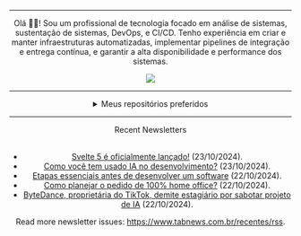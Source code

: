 <div align="center">
<hr>
<p>Olá 👋🏾! Sou um profissional de tecnologia focado em análise de sistemas, sustentação de sistemas, DevOps, e CI/CD. Tenho experiência em criar e manter infraestruturas automatizadas, implementar pipelines de integração e entrega contínua, e garantir a alta disponibilidade e performance dos sistemas.</p>
  <img src="https://media.giphy.com/media/yAGIvCiwPJn5C/giphy.gif">
<hr>
  <details>
  <summary>Meus repositórios preferidos</summary>
  <br />
  Alguns dos meus melhores repositórios:
  <br />
<br />
  <ul><li><a href=https://github.com/KubeNerd/aluratube target="_blank" rel="noopener noreferrer">KubeNerd/aluratube</a> (<b>0</b> ✨ and <b>0</b> 🍴): Aluratube - Desenvolvido durante a imersão React da Alura no final de 2022</li><li><a href=https://github.com/KubeNerd/nlw-ia target="_blank" rel="noopener noreferrer">KubeNerd/nlw-ia</a> (<b>0</b> ✨ and <b>0</b> 🍴): Projeto desenvolvido durante a NLW IA - Usando a API da OPENAI</li><li><a href=https://github.com/KubeNerd/nlw-journey-ia target="_blank" rel="noopener noreferrer">KubeNerd/nlw-journey-ia</a> (<b>0</b> ✨ and <b>0</b> 🍴): NLW IA - Agent de viagens usando python + langchain + GPT</li>
<li>More coming soon :).</li>
</ul>
  </details>
  <hr/>
    <summary>Recent Newsletters</summary>
  <br />
  <ul>
    <li><a href=https://www.tabnews.com.br/gabrielcursino/svelte-5-e-oficialmente-lancado target="_blank" rel="noopener noreferrer">Svelte 5 é oficialmente lançado!</a> (23/10/2024).</li><li><a href=https://www.tabnews.com.br/vlira/como-voce-tem-usado-ia-no-desenvolvimento target="_blank" rel="noopener noreferrer">Como você tem usado IA no desenvolvimento?</a> (23/10/2024).</li><li><a href=https://www.tabnews.com.br/LuizOutlier/etapas-essenciais-antes-de-desenvolver-um-software target="_blank" rel="noopener noreferrer">Etapas essenciais antes de desenvolver um software</a> (22/10/2024).</li><li><a href=https://www.tabnews.com.br/Rodrigodev1/como-planejar-o-pedido-de-100-por-cento-home-office target="_blank" rel="noopener noreferrer">Como planejar o pedido de 100% home office?</a> (22/10/2024).</li><li><a href=https://www.tabnews.com.br/NewsletterOficial/bytedance-proprietaria-do-tiktok-demite-estagiario-por-sabotar-projeto-de-ia target="_blank" rel="noopener noreferrer">ByteDance, proprietária do TikTok, demite estagiário por sabotar projeto de IA</a> (22/10/2024).</li>
  </ul>
<p>Read more newsletter issues: <a href="https://www.tabnews.com.br/recentes/rss">https://www.tabnews.com.br/recentes/rss</a>.</p>
  </details>
